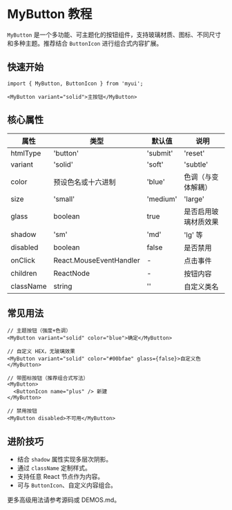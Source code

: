 

# MyButton 教程

`MyButton` 是一个多功能、可主题化的按钮组件，支持玻璃材质、图标、不同尺寸和多种主题。推荐结合 `ButtonIcon` 进行组合式内容扩展。

## 快速开始

```tsx
import { MyButton, ButtonIcon } from 'myui';

<MyButton variant="solid">主按钮</MyButton>
```

## 核心属性

| 属性         | 类型                                 | 默认值      | 说明                   |
|--------------|--------------------------------------|-------------|------------------------|
| htmlType     | 'button' | 'submit' | 'reset'        | 'button'    | 原生按钮类别           |
| variant      | 'solid' | 'soft' | 'subtle' | 'text' | 'solid'    | 强度变体（视觉强烈程度）|
| color        | 预设色名或十六进制                  | 'blue'      | 色调（与变体解耦）      |
| size         | 'small' | 'medium' | 'large'         | 'medium'    | 按钮尺寸               |
| glass        | boolean                              | true        | 是否启用玻璃材质效果   |
| shadow       | 'sm' | 'md' | 'lg' 等                | 'sm'        | 按钮阴影               |
| disabled     | boolean                              | false       | 是否禁用               |
| onClick      | React.MouseEventHandler              | -           | 点击事件               |
| children     | ReactNode                            | -           | 按钮内容               |
| className    | string                               | ''          | 自定义类名             |

## 常见用法

```tsx
// 主题按钮（强度+色调）
<MyButton variant="solid" color="blue">确定</MyButton>

// 自定义 HEX，无玻璃效果
<MyButton variant="solid" color="#00bfae" glass={false}>自定义色</MyButton>

// 带图标按钮（推荐组合式写法）
<MyButton>
  <ButtonIcon name="plus" /> 新建
</MyButton>

// 禁用按钮
<MyButton disabled>不可用</MyButton>
```

## 进阶技巧

- 结合 `shadow` 属性实现多层次阴影。
- 通过 `className` 定制样式。
- 支持任意 React 节点作为内容。
- 可与 `ButtonIcon`、自定义内容组合。

更多高级用法请参考源码或 DEMOS.md。
